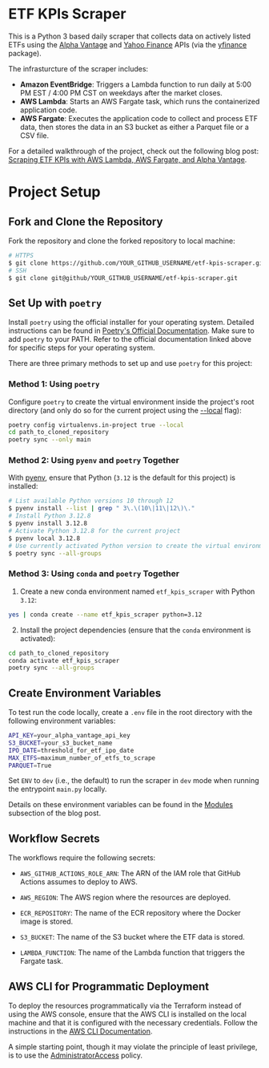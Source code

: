 # ETF KPIs Scraper

This is a Python 3 based daily scraper that collects data on actively listed ETFs using the [Alpha Vantage](https://www.alphavantage.co/#page-top) and [Yahoo Finance](https://finance.yahoo.com/) APIs (via the [yfinance](https://pypi.org/project/yfinance/) package).

The infrasturcture of the scraper includes:

* **Amazon EventBridge**: Triggers a Lambda function to run daily at 5:00 PM EST / 4:00 PM CST on weekdays after the market closes.
* **AWS Lambda**: Starts an AWS Fargate task, which runs the containerized application code.
* **AWS Fargate**: Executes the application code to collect and process ETF data, then stores the data in an S3 bucket as either a Parquet file or a CSV file.

For a detailed walkthrough of the project, check out the following blog post: [Scraping ETF KPIs with AWS Lambda, AWS Fargate, and Alpha Vantage](https://kenwuyang.com/posts/2024_06_22_scraping_etf_kpis_with_aws_lambda_aws_fargate_and_alpha_vantage_yahoo_finance_apis/).

# Project Setup

## Fork and Clone the Repository

Fork the repository and clone the forked repository to local machine:

```bash
# HTTPS
$ git clone https://github.com/YOUR_GITHUB_USERNAME/etf-kpis-scraper.git
# SSH
$ git clone git@github/YOUR_GITHUB_USERNAME/etf-kpis-scraper.git
```

## Set Up with `poetry`

Install `poetry` using the official installer for your operating system. Detailed instructions can be found in [Poetry's Official Documentation](https://python-poetry.org/docs/#installing-with-the-official-installer). Make sure to add `poetry` to your PATH. Refer to the official documentation linked above for specific steps for your operating system.

There are three primary methods to set up and use `poetry` for this project:

### Method 1: Using `poetry`

Configure `poetry` to create the virtual environment inside the project's root directory (and only do so for the current project using the [--local](https://python-poetry.org/docs/configuration/#local-configuration) flag):

```bash
poetry config virtualenvs.in-project true --local
cd path_to_cloned_repository
poetry sync --only main
```

### Method 2: Using `pyenv` and `poetry` Together

With [pyenv](https://github.com/pyenv/pyenv), ensure that Python (`3.12` is the default for this project) is installed:

```bash
# List available Python versions 10 through 12
$ pyenv install --list | grep " 3\.\(10\|11\|12\)\."
# Install Python 3.12.8
$ pyenv install 3.12.8
# Activate Python 3.12.8 for the current project
$ pyenv local 3.12.8
# Use currently activated Python version to create the virtual environment
$ poetry sync --all-groups
```

### Method 3: Using `conda` and `poetry` Together

1. Create a new conda environment named `etf_kpis_scraper` with Python `3.12`:

```bash
yes | conda create --name etf_kpis_scraper python=3.12
```

2. Install the project dependencies (ensure that the `conda` environment is activated):

```bash
cd path_to_cloned_repository
conda activate etf_kpis_scraper
poetry sync --all-groups
```

## Create Environment Variables

To test run the code locally, create a `.env` file in the root directory with the following environment variables:

```bash
API_KEY=your_alpha_vantage_api_key
S3_BUCKET=your_s3_bucket_name
IPO_DATE=threshold_for_etf_ipo_date
MAX_ETFS=maximum_number_of_etfs_to_scrape
PARQUET=True
```

Set `ENV` to `dev` (i.e., the default) to run the scraper in `dev` mode when running the entrypoint `main.py` locally.

Details on these environment variables can be found in the [Modules](https://kenwuyang.com/posts/2024_06_22_scraping_etf_kpis_with_aws_lambda_aws_fargate_and_alpha_vantage_yahoo_finance_apis/#modules) subsection of the blog post.

## Workflow Secrets

The workflows require the following secrets:

* `AWS_GITHUB_ACTIONS_ROLE_ARN`: The ARN of the IAM role that GitHub Actions assumes to deploy to AWS.

* `AWS_REGION`: The AWS region where the resources are deployed.

* `ECR_REPOSITORY`: The name of the ECR repository where the Docker image is stored.

* `S3_BUCKET`: The name of the S3 bucket where the ETF data is stored.

* `LAMBDA_FUNCTION`: The name of the Lambda function that triggers the Fargate task.

## AWS CLI for Programmatic Deployment

To deploy the resources programmatically via the Terraform instead of using the AWS console, ensure that the AWS CLI is installed on the local machine and that it is configured with the necessary credentials. Follow the instructions in the [AWS CLI Documentation](https://docs.aws.amazon.com/cli/latest/userguide/cli-configure-quickstart.html).

A simple starting point, though it may violate the principle of least privilege, is to use the [AdministratorAccess](https://docs.aws.amazon.com/aws-managed-policy/latest/reference/AdministratorAccess.html) policy.
